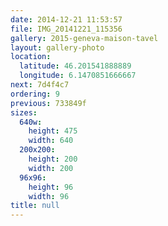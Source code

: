 ```yaml
---
date: 2014-12-21 11:53:57
file: IMG_20141221_115356
gallery: 2015-geneva-maison-tavel
layout: gallery-photo
location:
  latitude: 46.201541888889
  longitude: 6.1470851666667
next: 7d4f4c7
ordering: 9
previous: 733849f
sizes:
  640w:
    height: 475
    width: 640
  200x200:
    height: 200
    width: 200
  96x96:
    height: 96
    width: 96
title: null
---
```

